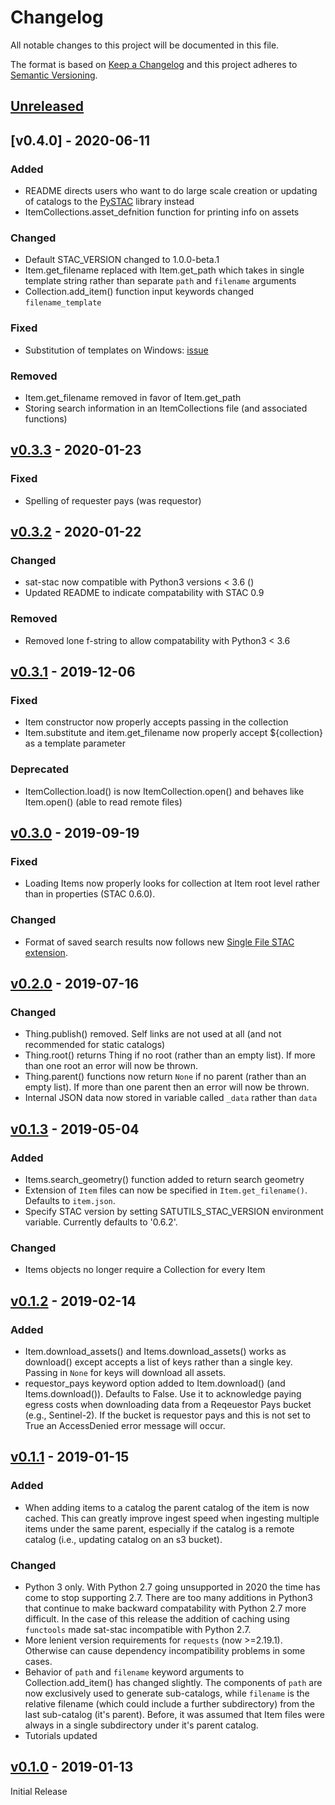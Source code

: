 # Changelog
All notable changes to this project will be documented in this file.

The format is based on [Keep a Changelog](http://keepachangelog.com/en/1.0.0/)
and this project adheres to [Semantic Versioning](http://semver.org/spec/v2.0.0.html).

## [Unreleased]

## [v0.4.0] - 2020-06-11

### Added
- README directs users who want to do large scale creation or updating of catalogs to the [PySTAC](https://github.com/azavea/pystac) library instead
- ItemCollections.asset_defnition function for printing info on assets

### Changed
- Default STAC_VERSION changed to 1.0.0-beta.1
- Item.get_filename replaced with Item.get_path which takes in single template string rather than separate `path` and `filename` arguments
- Collection.add_item() function input keywords changed `filename_template`

### Fixed
- Substitution of templates on Windows: [issue](https://github.com/sat-utils/sat-stac/issues/51)

### Removed
- Item.get_filename removed in favor of Item.get_path
- Storing search information in an ItemCollections file (and associated functions)

## [v0.3.3] - 2020-01-23

### Fixed
- Spelling of requester pays (was requestor)

## [v0.3.2] - 2020-01-22

### Changed
- sat-stac now compatible with Python3 versions < 3.6 ()
- Updated README to indicate compatability with STAC 0.9

### Removed
- Removed lone f-string to allow compatability with Python3 < 3.6

## [v0.3.1] - 2019-12-06

### Fixed
- Item constructor now properly accepts passing in the collection
- Item.substitute and item.get_filename now properly accept ${collection} as a template parameter

### Deprecated
- ItemCollection.load() is now ItemCollection.open() and behaves like Item.open() (able to read remote files)

## [v0.3.0] - 2019-09-19

### Fixed
- Loading Items now properly looks for collection at Item root level rather than in properties (STAC 0.6.0).

### Changed
- Format of saved search results now follows new [Single File STAC extension](https://github.com/radiantearth/stac-spec/tree/v0.8.0-rc1/extensions/single-file-stac).

## [v0.2.0] - 2019-07-16

### Changed
- Thing.publish() removed. Self links are not used at all (and not recommended for static catalogs)
- Thing.root() returns Thing if no root (rather than an empty list). If more than one root an error will now be thrown.
- Thing.parent() functions now return `None` if no parent (rather than an empty list). If more than one parent then an error will now be thrown.
- Internal JSON data now stored in variable called `_data` rather than `data`

## [v0.1.3] - 2019-05-04

### Added
- Items.search_geometry() function added to return search geometry
- Extension of `Item` files can now be specified in `Item.get_filename()`. Defaults to `item.json`.
- Specify STAC version by setting SATUTILS_STAC_VERSION environment variable. Currently defaults to '0.6.2'.

### Changed
- Items objects no longer require a Collection for every Item

## [v0.1.2] - 2019-02-14

### Added
- Item.download_assets() and Items.download_assets() works as download() except accepts a list of keys rather than a single key. Passing in `None` for keys will download all assets.
- requestor_pays keyword option added to Item.download() (and Items.download()). Defaults to False. Use it to acknowledge paying egress costs when downloading data from a Reqeuestor Pays bucket (e.g., Sentinel-2). If the bucket is requestor pays and this is not set to True an AccessDenied error message will occur.

## [v0.1.1] - 2019-01-15

### Added

- When adding items to a catalog the parent catalog of the item is now cached. This can greatly improve ingest speed when ingesting multiple items under the same parent, especially if the catalog is a remote catalog (i.e., updating catalog on an s3 bucket).

### Changed

- Python 3 only. With Python 2.7 going unsupported in 2020 the time has come to stop supporting 2.7. There are too many additions in Python3 that continue to make backward compatability with Python 2.7 more difficult. In the case of this release the addition of caching using `functools` made sat-stac incompatible with Python 2.7.
- More lenient version requirements for `requests` (now >=2.19.1). Otherwise can cause dependency incompatibility problems in some cases.
- Behavior of `path` and `filename` keyword arguments to Collection.add_item() has changed slightly. The components of `path` are now exclusively used to generate sub-catalogs, while `filename` is the relative filename (which could include a further subdirectory) from the last sub-catalog (it's parent). Before, it was assumed that Item files were always in a single subdirectory under it's parent catalog.
- Tutorials updated

## [v0.1.0] - 2019-01-13

Initial Release

[Unreleased]: https://github.com/sat-utils/sat-stac/compare/master...develop
[v0.4.0-rc1]: https://github.com/sat-utils/sat-stac/compare/0.3.3...v0.4.0-rc1
[v0.3.3]: https://github.com/sat-utils/sat-stac/compare/0.3.2...v0.3.3
[v0.3.2]: https://github.com/sat-utils/sat-stac/compare/0.3.1...v0.3.2
[v0.3.1]: https://github.com/sat-utils/sat-stac/compare/0.3.0...v0.3.1
[v0.3.0]: https://github.com/sat-utils/sat-stac/compare/0.2.0...v0.3.0
[v0.2.0]: https://github.com/sat-utils/sat-stac/compare/0.1.3...v0.2.0
[v0.1.3]: https://github.com/sat-utils/sat-stac/compare/0.1.2...v0.1.3
[v0.1.2]: https://github.com/sat-utils/sat-stac/compare/0.1.1...v0.1.2
[v0.1.1]: https://github.com/sat-utils/sat-stac/compare/0.1.0...v0.1.1
[v0.1.0]: https://github.com/sat-utils/sat-stac/tree/0.1.0
